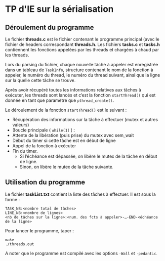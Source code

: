 # TP d'IE sur la sérialisation

## Déroulement du programme
Le fichier **threads.c** est le fichier contenant le programme principal (avec le fichier de headers correspondant **threads.h**. Les fichiers **tasks.c** et **tasks.h** contiennent les fonctions appelées par les threads et chargées à chaud par les threads.

Lors du parsing du fichier, chaque nouvelle tâche à appeler est enregistrée dans un tableau de `TaskInfo`, structure contenant le nom de la fonction à appeler, le numéro du thread, le numéro du thread suivant, ainsi que la ligne sur la quelle cette tâche se trouve.

Après avoir récupéré toutes les informations relatives aux tâches à exécuter, les threads sont lancés et c’est la fonction `startThread()` qui est donnée en tant que paramètre que `pthread_create()`.

Le déroulement de la fonction `startThread()` est le suivant :
- Récupération des informations sur la tâche à effectuer (mutex et autres valeurs)
- Boucle principale ( `while(1)` ) :
- Attente de la libération (puis prise) du mutex avec sem_wait
- Début du timer si cette tâche est en début de ligne
- Appel de la fonction à exécuter
- Fin du timer.
  - Si l’échéance est dépassée, on libère le mutex de la tâche en début de ligne.
  - Sinon, on libère le mutex de la tâche suivante.
  
## Utilisation du programme
Le fichier **taskList.txt** contient la liste des tâches à effectuer. Il est sous la forme :
```
TASK_NB:<nombre total de tâches>
LINE_NB:<nombre de lignes>
<nb de tâches sur la ligne>:<num. des fcts à appeler>-…-END-<échéance de la ligne>
```
Pour lancer le programme, taper :
```
make
./threads.out
```
A noter que le programme est compilé avec les options `-Wall` et `-pedantic`.
